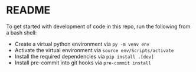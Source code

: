 # README

To get started with development of code in this repo, run the following from a bash shell:

- Create a virtual python environment via `py -m venv env`
- Activate the virtual environment via `source env/Scripts/activate`
- Install the required dependencies via `pip install .[dev]`
- Install pre-commit into git hooks via `pre-commit install`
